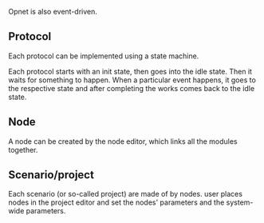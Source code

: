 Opnet is also event-driven.

Protocol
------------------
Each protocol can be implemented using a state machine.

Each protocol starts with an init state, then goes into the idle state. 
Then it waits for something to happen.
When a particular event happens, it goes to the respective state and after completing the works comes back to the idle state.


Node
---------------------
A node can be created by the node editor, which links all the modules together.


Scenario/project
------------------------
Each scenario (or so-called project) are made of by nodes. user places nodes in the project editor and set the nodes' parameters and the system-wide parameters.
